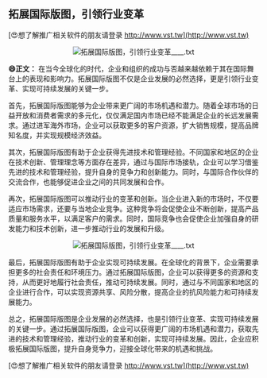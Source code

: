 ## **拓展国际版图，引领行业变革**

[😍想了解推广相关软件的朋友请登录 http://www.vst.tw](http://www.vst.tw)

 <center><img src="https://vst.tw/MP4/tuiguang/png/6.png" alt="拓展国际版图，引领行业变革____.txt"></center>

**😄正文：**
在当今全球化的时代，企业和组织的成功与否越来越依赖于其在国际舞台上的表现和影响力。拓展国际版图不仅是企业发展的必然选择，更是引领行业变革、实现可持续发展的关键一步。

首先，拓展国际版图能够为企业带来更广阔的市场机遇和潜力。随着全球市场的日益开放和消费者需求的多元化，仅仅满足国内市场已经不能满足企业的长远发展需求。通过进军海外市场，企业可以获取更多的客户资源，扩大销售规模，提高品牌知名度，并实现规模经济效益。

其次，拓展国际版图有助于企业获得先进技术和管理经验。不同国家和地区的企业在技术创新、管理理念等方面存在差异，通过与国际市场接轨，企业可以学习借鉴先进的技术和管理经验，提升自身的竞争力和创新能力。同时，与国际合作伙伴的交流合作，也能够促进企业之间的共同发展和合作。

再次，拓展国际版图可以推动行业的变革和创新。当企业进入新的市场时，不仅要适应市场需求，还要与当地企业竞争。这种竞争将会促使企业不断创新，提高产品质量和服务水平，以满足客户的需求。同时，国际竞争也会促使企业加强自身的研发能力和技术创新，进一步推动行业的发展和升级。

 <center><img src="https://vst.tw/MP4/tuiguang/png/6.png" alt="拓展国际版图，引领行业变革____.txt"></center>

最后，拓展国际版图有助于企业实现可持续发展。在全球化的背景下，企业需要承担更多的社会责任和环境压力。通过拓展国际版图，企业可以获得更多的资源和支持，从而更好地履行社会责任，推动可持续发展。同时，通过与不同国家和地区的企业进行合作，可以实现资源共享、风险分散，提高企业的抗风险能力和可持续发展能力。

总之，拓展国际版图是企业发展的必然选择，也是引领行业变革、实现可持续发展的关键一步。通过拓展国际版图，企业可以获得更广阔的市场机遇和潜力，获取先进的技术和管理经验，推动行业的变革和创新，实现可持续发展。因此，企业应积极拓展国际版图，提升自身竞争力，迎接全球化带来的机遇和挑战。

[😍想了解推广相关软件的朋友请登录 http://www.vst.tw](http://www.vst.tw)



